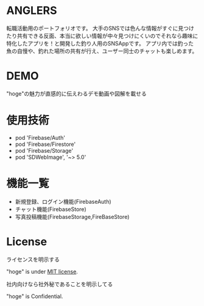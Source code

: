 # ANGLERS

転職活動用のポートフォリオです。
大手のSNSでは色んな情報がすぐに見つけたり共有できる反面、本当に欲しい情報が中々見つけにくいのでそれなら趣味に特化したアプリを！と開発した釣り人用のSNSAppです。
アプリ内では釣った魚の自慢や、釣れた場所の共有が行え、ユーザー同士のチャットも楽しめます。
 
# DEMO
 
"hoge"の魅力が直感的に伝えわるデモ動画や図解を載せる
 
# 使用技術
 
* pod 'Firebase/Auth'
* pod 'Firebase/Firestore'
* pod 'Firebase/Storage'
* pod 'SDWebImage', '~> 5.0'
 
# 機能一覧
* 新規登録、ログイン機能(FirebaseAuth)
* チャット機能(FirebaseStore)
* 写真投稿機能(FirebaseStorage,FireBaseStore)

 
 
# License
ライセンスを明示する
 
"hoge" is under [MIT license](https://en.wikipedia.org/wiki/MIT_License).
 
社内向けなら社外秘であることを明示してる
 
"hoge" is Confidential.
